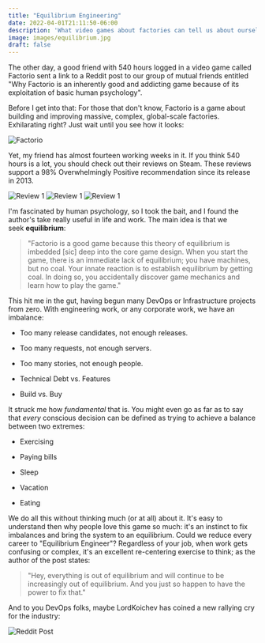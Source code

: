 ```yaml
---
title: "Equilibrium Engineering"
date: 2022-04-01T21:11:50-06:00
description: 'What video games about factories can tell us about ourselves.'
image: images/equilibrium.jpg
draft: false
---
```




The other day, a good friend with 540 hours logged in a video game called Factorio sent a link to a Reddit post to our group of mutual friends entitled "Why Factorio is an inherently good and addicting game because of its exploitation of basic human psychology".

Before I get into that: For those that don't know, Factorio is a game about building and improving massive, complex, global-scale factories. Exhilarating right? Just wait until you see how it looks:


![Factorio](/images/factorio.jpg)

Yet, my friend has almost fourteen working weeks in it. If you think 540 hours is a lot, you should check out their reviews on Steam. These reviews support a 98% Overwhelmingly Positive recommendation since its release in 2013.

![Review 1](/images/fact-review-1.png)
![Review 1](/images/fact-review-2.png)
![Review 1](/images/fact-review-3.png)

I'm fascinated by human psychology, so I took the bait, and I found the author's take really useful in life and work. The main idea is that we seek **equilibrium**:  

> "Factorio is a good game because this theory of equilibrium is imbedded \[sic\] deep into the core game design. When you start the game, there is an immediate lack of equilibrium; you have machines, but no coal. Your innate reaction is to establish equilibrium by getting coal. In doing so, you accidentally discover game mechanics and learn how to play the game."

This hit me in the gut, having begun many DevOps or Infrastructure projects from zero. With engineering work, or any corporate work, we have an imbalance:

*   Too many release candidates, not enough releases.
    
*   Too many requests, not enough servers.
    
*   Too many stories, not enough people.
    
*   Technical Debt vs. Features
    
*   Build vs. Buy
    

It struck me how _fundamental_ that is. You might even go as far as to say that _every_ conscious decision can be defined as trying to achieve a balance between two extremes:

*   Exercising
    
*   Paying bills
    
*   Sleep
    
*   Vacation
    
*   Eating
    

We do all this without thinking much (or at all) about it. It's easy to understand then why people love this game so much: it's an instinct to fix imbalances and bring the system to an equilibrium. Could we reduce every career to "Equilibrium Engineer"? Regardless of your job, when work gets confusing or complex, it's an excellent re-centering exercise to think; as the author of the post states:

> "Hey, everything is out of equilibrium and will continue to be increasingly out of equilibrium. And you just so happen to have the power to fix that."

And to you DevOps folks, maybe LordKoichev has coined a new rallying cry for the industry:

![Reddit Post](/images/reddit-factorio-post.png)